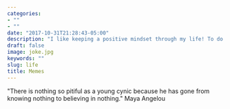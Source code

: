 ```yaml
---
categories:
- ""
- ""
date: "2017-10-31T21:28:43-05:00"
description: "I like keeping a positive mindset through my life! To do so, I find comfort in conversation with friends, food and memes!"
draft: false
image: joke.jpg
keywords: ""
slug: life
title: Memes
---
```



"There is nothing so pitiful as a young cynic because he has gone from knowing nothing to believing in nothing." 
Maya Angelou

